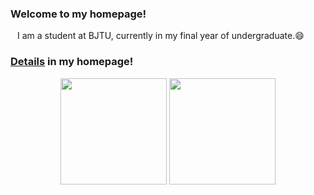 ### Welcome to my homepage!
&ensp; I am a student at BJTU, currently in my final year of undergraduate.😄

### [Details](https://rbrq03.github.io) in my homepage!
<div align="center">
<span>  </span>
<img height="170px" src="https://github-readme-stats.vercel.app/api?username=Rbrq03&count_private=true" /><span>  </span><img height="170px" src="https://github-readme-stats.vercel.app/api/top-langs/?username=Rbrq03&layout=compact&count_private=true" />
<span>  </span>
</div>

<!--
**Rbrq03/Rbrq03** is a ✨ _special_ ✨ repository because its `README.md` (this file) appears on your GitHub profile.

Here are some ideas to get you started:

- 🔭 I’m currently working on ...
- 🌱 I’m currently learning ...
- 👯 I’m looking to collaborate on ...
- 🤔 I’m looking for help with ...
- 💬 Ask me about ...
- 📫 How to reach me: ...
- 😄 Pronouns: ...
- ⚡ Fun fact: ...
-->
